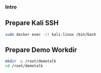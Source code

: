 ### Intro

## Prepare Kali SSH

```bash
sudo docker exec -it kali-linux /bin/bash
```

## Prepare Demo Workdir

```bash
mkdir -p /root/demotalk
cd /root/demotalk
```